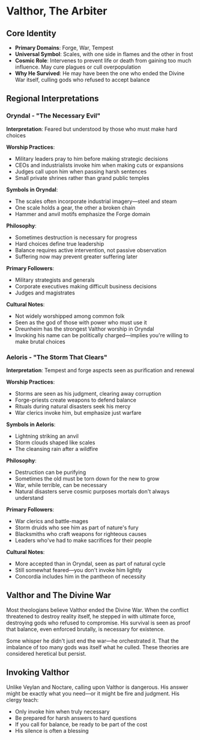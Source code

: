 # Valthor, The Arbiter

## Core Identity
- **Primary Domains**: Forge, War, Tempest
- **Universal Symbol**: Scales, with one side in flames and the other in frost
- **Cosmic Role**: Intervenes to prevent life or death from gaining too much influence. May cure plagues or cull overpopulation
- **Why He Survived**: He may have been the one who ended the Divine War itself, culling gods who refused to accept balance

## Regional Interpretations

### Oryndal - "The Necessary Evil"
**Interpretation**: Feared but understood by those who must make hard choices

**Worship Practices**:
- Military leaders pray to him before making strategic decisions
- CEOs and industrialists invoke him when making cuts or expansions
- Judges call upon him when passing harsh sentences
- Small private shrines rather than grand public temples

**Symbols in Oryndal**:
- The scales often incorporate industrial imagery—steel and steam
- One scale holds a gear, the other a broken chain
- Hammer and anvil motifs emphasize the Forge domain

**Philosophy**:
- Sometimes destruction is necessary for progress
- Hard choices define true leadership
- Balance requires active intervention, not passive observation
- Suffering now may prevent greater suffering later

**Primary Followers**:
- Military strategists and generals
- Corporate executives making difficult business decisions
- Judges and magistrates

**Cultural Notes**:
- Not widely worshipped among common folk
- Seen as the god of those with power who must use it
- Dreunheim has the strongest Valthor worship in Oryndal
- Invoking his name can be politically charged—implies you're willing to make brutal choices

### Aeloris - "The Storm That Clears"
**Interpretation**: Tempest and forge aspects seen as purification and renewal

**Worship Practices**:
- Storms are seen as his judgment, clearing away corruption
- Forge-priests create weapons to defend balance
- Rituals during natural disasters seek his mercy
- War clerics invoke him, but emphasize just warfare

**Symbols in Aeloris**:
- Lightning striking an anvil
- Storm clouds shaped like scales
- The cleansing rain after a wildfire

**Philosophy**:
- Destruction can be purifying
- Sometimes the old must be torn down for the new to grow
- War, while terrible, can be necessary
- Natural disasters serve cosmic purposes mortals don't always understand

**Primary Followers**:
- War clerics and battle-mages
- Storm druids who see him as part of nature's fury
- Blacksmiths who craft weapons for righteous causes
- Leaders who've had to make sacrifices for their people

**Cultural Notes**:
- More accepted than in Oryndal, seen as part of natural cycle
- Still somewhat feared—you don't invoke him lightly
- Concordia includes him in the pantheon of necessity
## Valthor and The Divine War

Most theologians believe Valthor ended the Divine War. When the conflict threatened to destroy reality itself, he stepped in with ultimate force, destroying gods who refused to compromise. His survival is seen as proof that balance, even enforced brutally, is necessary for existence.

Some whisper he didn't just end the war—he orchestrated it. That the imbalance of too many gods was itself what he culled. These theories are considered heretical but persist.

## Invoking Valthor

Unlike Veylan and Noctare, calling upon Valthor is dangerous. His answer might be exactly what you need—or it might be fire and judgment. His clergy teach:

- Only invoke him when truly necessary
- Be prepared for harsh answers to hard questions
- If you call for balance, be ready to be part of the cost
- His silence is often a blessing